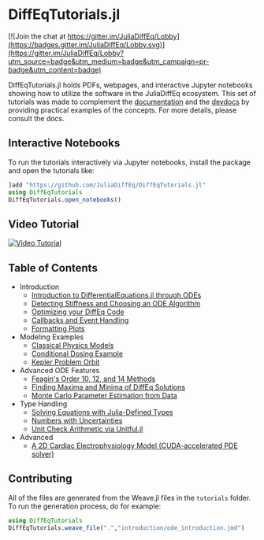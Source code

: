 # DiffEqTutorials.jl

[![Join the chat at https://gitter.im/JuliaDiffEq/Lobby](https://badges.gitter.im/JuliaDiffEq/Lobby.svg)](https://gitter.im/JuliaDiffEq/Lobby?utm_source=badge&utm_medium=badge&utm_campaign=pr-badge&utm_content=badge)

DiffEqTutorials.jl holds PDFs, webpages, and interactive Jupyter notebooks
showing how to utilize the software in the JuliaDiffEq ecosystem. This set of
tutorials was made to complement the
[documentation](http://docs.juliadiffeq.org/latest/) and the
[devdocs](http://devdocs.juliadiffeq.org/latest/)
by providing practical examples of the concepts. For more details, please
consult the docs.

## Interactive Notebooks

To run the tutorials interactively via Jupyter notebooks, install the package
and open the tutorials like:

```julia
]add "https://github.com/JuliaDiffEq/DiffEqTutorials.jl"
using DiffEqTutorials
DiffEqTutorials.open_notebooks()
```

## Video Tutorial

[![Video Tutorial](https://user-images.githubusercontent.com/1814174/36342812-bdfd0606-13b8-11e8-9eff-ff219de909e5.PNG)](https://youtu.be/KPEqYtEd-zY)

## Table of Contents

- Introduction
  - [Introduction to DifferentialEquations.jl through ODEs](https://htmlpreview.github.io/?https://github.com/JuliaDiffEq/DiffEqTutorials.jl/blob/master/html/ode_introduction.html)
  - [Detecting Stiffness and Choosing an ODE Algorithm](https://htmlpreview.github.io/?https://github.com/JuliaDiffEq/DiffEqTutorials.jl/blob/master/html/choosing_algs.html)
  - [Optimizing your DiffEq Code](https://htmlpreview.github.io/?https://github.com/JuliaDiffEq/DiffEqTutorials.jl/blob/master/html/optimizing_diffeq_code.html)
  - [Callbacks and Event Handling](https://htmlpreview.github.io/?https://github.com/JuliaDiffEq/DiffEqTutorials.jl/blob/master/html/callbacks_and_events.html)
  - [Formatting Plots](https://htmlpreview.github.io/?https://github.com/JuliaDiffEq/DiffEqTutorials.jl/blob/master/html/formatting_plots.html)
- Modeling Examples
  - [Classical Physics Models](https://htmlpreview.github.io/?https://github.com/JuliaDiffEq/DiffEqTutorials.jl/blob/master/html/classical_physics.html)
  - [Conditional Dosing Example](https://htmlpreview.github.io/?https://github.com/JuliaDiffEq/DiffEqTutorials.jl/blob/master/html/conditional_dosing.html)
  - [Kepler Problem Orbit](https://htmlpreview.github.io/?https://github.com/JuliaDiffEq/DiffEqTutorials.jl/blob/master/html/kepler_problem.html)
- Advanced ODE Features
  - [Feagin's Order 10, 12, and 14 Methods](https://htmlpreview.github.io/?https://github.com/JuliaDiffEq/DiffEqTutorials.jl/blob/master/html/feagin.html)
  - [Finding Maxima and Minima of DiffEq Solutions](https://htmlpreview.github.io/?https://github.com/JuliaDiffEq/DiffEqTutorials.jl/blob/master/html/ode_minmax.html)
  - [Monte Carlo Parameter Estimation from Data](https://htmlpreview.github.io/?https://github.com/JuliaDiffEq/DiffEqTutorials.jl/blob/master/html/monte_carlo_parameter_estim.html)
- Type Handling
  - [Solving Equations with Julia-Defined Types](https://htmlpreview.github.io/?https://github.com/JuliaDiffEq/DiffEqTutorials.jl/blob/master/html/number_types.html)
  - [Numbers with Uncertainties](https://htmlpreview.github.io/?https://github.com/JuliaDiffEq/DiffEqTutorials.jl/blob/master/html/uncertainties.html)
  - [Unit Check Arithmetic via Unitful.jl](https://htmlpreview.github.io/?https://github.com/JuliaDiffEq/DiffEqTutorials.jl/blob/master/html/unitful.html)
- Advanced
  - [A 2D Cardiac Electrophysiology Model (CUDA-accelerated PDE solver)](https://htmlpreview.github.io/?https://github.com/JuliaDiffEq/DiffEqTutorials.jl/blob/master/html/beeler_reuter.html)

## Contributing

All of the files are generated from the Weave.jl files in the `tutorials` folder. To run the generation process, do for example:

```julia
using DiffEqTutorials
DiffEqTutorials.weave_file(".","introduction/ode_introduction.jmd")
```
